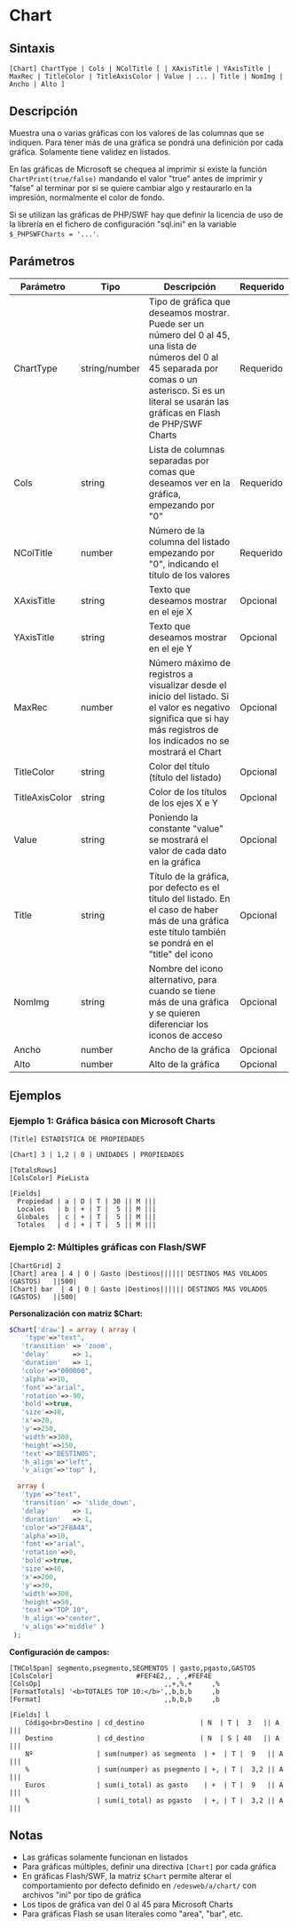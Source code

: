 # Chart

## Sintaxis

```
[Chart] ChartType | Cols | NColTitle [ | XAxisTitle | YAxisTitle | MaxRec | TitleColor | TitleAxisColor | Value | ... | Title | NomImg | Ancho | Alto ]
```

## Descripción

Muestra una o varias gráficas con los valores de las columnas que se indiquen. Para tener más de una gráfica se pondrá una definición por cada gráfica. Solamente tiene validez en listados.

En las gráficas de Microsoft se chequea al imprimir si existe la función `ChartPrint(true/false)` mandando el valor "true" antes de imprimir y "false" al terminar por si se quiere cambiar algo y restaurarlo en la impresión, normalmente el color de fondo.

Si se utilizan las gráficas de PHP/SWF hay que definir la licencia de uso de la librería en el fichero de configuración "sql.ini" en la variable `$_PHPSWFCharts = '...'`.

## Parámetros

| Parámetro | Tipo | Descripción | Requerido |
|-----------|------|-------------|-----------|
| ChartType | string/number | Tipo de gráfica que deseamos mostrar. Puede ser un número del 0 al 45, una lista de números del 0 al 45 separada por comas o un asterisco. Si es un literal se usarán las gráficas en Flash de PHP/SWF Charts | Requerido |
| Cols | string | Lista de columnas separadas por comas que deseamos ver en la gráfica, empezando por "0" | Requerido |
| NColTitle | number | Número de la columna del listado empezando por "0", indicando el título de los valores | Requerido |
| XAxisTitle | string | Texto que deseamos mostrar en el eje X | Opcional |
| YAxisTitle | string | Texto que deseamos mostrar en el eje Y | Opcional |
| MaxRec | number | Número máximo de registros a visualizar desde el inicio del listado. Si el valor es negativo significa que si hay más registros de los indicados no se mostrará el Chart | Opcional |
| TitleColor | string | Color del título (título del listado) | Opcional |
| TitleAxisColor | string | Color de los títulos de los ejes X e Y | Opcional |
| Value | string | Poniendo la constante "value" se mostrará el valor de cada dato en la gráfica | Opcional |
| Title | string | Título de la gráfica, por defecto es el título del listado. En el caso de haber más de una gráfica este título también se pondrá en el "title" del icono | Opcional |
| NomImg | string | Nombre del icono alternativo, para cuando se tiene más de una gráfica y se quieren diferenciar los iconos de acceso | Opcional |
| Ancho | number | Ancho de la gráfica | Opcional |
| Alto | number | Alto de la gráfica | Opcional |

## Ejemplos

### Ejemplo 1: Gráfica básica con Microsoft Charts

```
[Title] ESTADISTICA DE PROPIEDADES

[Chart] 3 | 1,2 | 0 | UNIDADES | PROPIEDADES

[TotalsRows]
[ColsColor] PieLista

[Fields]
  Propiedad | a | D | T | 30 || M |||
  Locales   | b | + | T |  5 || M |||
  Globales  | c | + | T |  5 || M |||
  Totales   | d | + | T |  5 || M |||
```

### Ejemplo 2: Múltiples gráficas con Flash/SWF

```
[ChartGrid] 2
[Chart] area | 4 | 0 | Gasto |Destinos|||||| DESTINOS MAS VOLADOS (GASTOS)   ||500|
[Chart] bar  | 4 | 0 | Gasto |Destinos|||||| DESTINOS MAS VOLADOS (GASTOS)   ||500|
```

**Personalización con matriz $Chart:**
```php
$Chart['draw'] = array ( array (
    'type'=>"text",
   'transition' => 'zoom',
   'delay'      => 1,
   'duration'   => 1,
   'color'=>"000000",
   'alpha'=>10,
   'font'=>"arial",
   'rotation'=>-90,
   'bold'=>true,
   'size'=>40,
   'x'=>20,
   'y'=>250,
   'width'=>300,
   'height'=>150,
   'text'=>"DESTINOS",
   'h_align'=>"left",
   'v_align'=>"top" ),

  array (
   'type'=>"text",
   'transition' => 'slide_down',
   'delay'      => 1,
   'duration'   => 1,
   'color'=>"2F8A4A",
   'alpha'=>10,
   'font'=>"arial",
   'rotation'=>0,
   'bold'=>true,
   'size'=>40,
   'x'=>200,
   'y'=>30,
   'width'=>300,
   'height'=>50,
   'text'=>"TOP 10",
   'h_align'=>"center",
   'v_align'=>"middle" )
 );
```

**Configuración de campos:**
```
[THColSpan] segmento,psegmento,SEGMENTOS | gasto,pgasto,GASTOS
[ColsColor]                     #FEF4E2,, , ,#FEF4E
[ColsOp]                               ,,+,%,+     ,%
[FormatTotals] '<b>TOTALES TOP 10:</b>',,b,b,b     ,b
[Format]                               ,,b,b,b     ,b

[Fields] l
    Código<br>Destino | cd_destino              | N  | T |  3   || A |||
    Destino           | cd_destino              | N  | S | 40   || A |||
    Nº                | sum(numper) as segmento  | +  | T |  9   || A |||
    %                 | sum(numper) as psegmento | +, | T |  3,2 || A |||
    Euros             | sum(i_total) as gasto    | +  | T |  9   || A |||
    %                 | sum(i_total) as pgasto   | +, | T |  3,2 || A |||
```

## Notas

- Las gráficas solamente funcionan en listados
- Para gráficas múltiples, definir una directiva `[Chart]` por cada gráfica
- En gráficas Flash/SWF, la matriz `$Chart` permite alterar el comportamiento por defecto definido en `/edesweb/a/chart/` con archivos "ini" por tipo de gráfica
- Los tipos de gráfica van del 0 al 45 para Microsoft Charts
- Para gráficas Flash se usan literales como "area", "bar", etc.